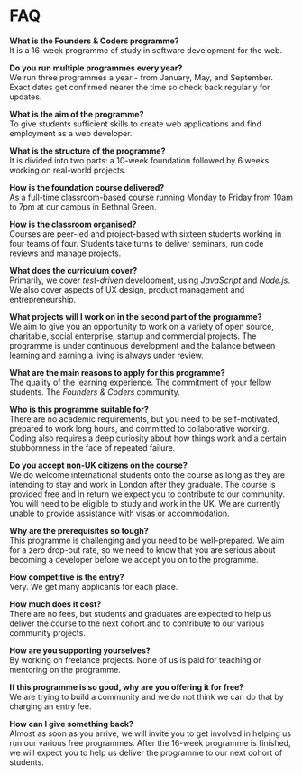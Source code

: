 # FAQ

**What is the Founders & Coders programme?**    
It is a 16-week programme of study in software development for the web.  

**Do you run multiple programmes every year?**  
We run three programmes a year - from January, May, and September. Exact dates get confirmed nearer the time so check back regularly for updates.  

**What is the aim of the programme?**    
To give students sufficient skills to create web applications and find employment as a web developer.

**What is the structure of the programme?**    
It is divided into two parts: a 10-week foundation followed by 6 weeks working on real-world projects.

**How is the foundation course delivered?**    
As a full-time classroom-based course running Monday to Friday from 10am to 7pm at our campus in Bethnal Green.

**How is the classroom organised?**     
Courses are peer-led and project-based with sixteen students working in four teams of four. Students take turns to deliver seminars, run code reviews and manage projects.

**What does the curriculum cover?**    
Primarily, we cover *test-driven* development, using *JavaScript* and *Node.js*. We also cover aspects of UX design, product management and entrepreneurship.

**What projects will I work on in the second part of the programme?**  
We aim to give you an opportunity to work on a variety of open source, charitable, social enterprise, startup and commercial projects. The programme is under continuous development and the balance between learning and earning a living is always under review.  

**What are the main reasons to apply for this programme?**     
The quality of the learning experience. The commitment of your fellow students. The *Founders & Coders* community.

**Who is this programme suitable for?**    
There are no academic requirements, but you need to be self-motivated, prepared to work long hours, and committed to collaborative working. Coding also requires a deep curiosity about how things work and a certain stubbornness in the face of repeated failure.  

**Do you accept non-UK citizens on the course?**  
We do welcome international students onto the course as long as they are intending to stay and work in London after they graduate. The course is provided free and in return we expect you to contribute to our community. You will need to be eligible to study and work in the UK. We are currently unable to provide assistance with visas or accommodation.  

**Why are the prerequisites so tough?**    
This programme is challenging and you need to be well-prepared. We aim for a zero drop-out rate, so we need to know that you are serious about becoming a developer before we accept you on to the programme. 

**How competitive is the entry?**    
Very. We get many applicants for each place.

**How much does it cost?**     
There are no fees, but students and graduates are expected to help us deliver the course to the next cohort and to contribute to our various community projects.

**How are you supporting yourselves?**    
By working on freelance projects. None of us is paid for teaching or mentoring on the programme.

**If this programme is so good, why are you offering it for free?**    
We are trying to build a community and we do not think we can do that by charging an entry fee.

**How can I give something back?**    
Almost as soon as you arrive, we will invite you to get involved in helping us run our various free programmes. After the 16-week programme is finished, we will expect you to help us deliver the programme to our next cohort of students.

